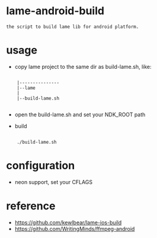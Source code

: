 # lame-android-build

    the script to build lame lib for android platform.

# usage

* copy lame project to the same dir as build-lame.sh, like:

```  
    
    |---------------
    |--lame
    |
    |--build-lame.sh
   
``` 

* open the build-lame.sh and set your NDK_ROOT path

* build
```shell

    ./build-lame.sh

```

# configuration

  * neon support, set your CFLAGS
    
# reference

* https://github.com/kewlbear/lame-ios-build
* https://github.com/WritingMinds/ffmpeg-android